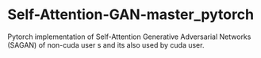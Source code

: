 # Self-Attention-GAN-master_pytorch
 Pytorch implementation of Self-Attention Generative Adversarial Networks (SAGAN) of non-cuda user s and its also used by cuda user.
